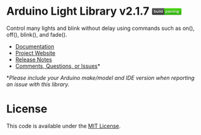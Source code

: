 # Arduino Light Library v2.1.7 [![Build Passing](https://raw.githubusercontent.com/alextaujenis/RobotsBigData/gh-pages/src/images/passing.png)](https://github.com/alextaujenis/RBD_Light/blob/master/extras/unit_test/unit_test.ino)
Control many lights and blink without delay using commands such as on(), off(), blink(), and fade().

* [Documentation](http://robotsbigdata.com/docs-arduino-light.html)
* [Project Website](http://robotsbigdata.com)
* [Release Notes](https://github.com/alextaujenis/RBD_Light/releases)
* [Comments, Questions, or Issues](https://github.com/alextaujenis/RBD_Light/issues/new)*

\**Please include your Arduino make/model and IDE version when reporting an issue with this library.*

# License
This code is available under the [MIT License](http://opensource.org/licenses/mit-license.php).